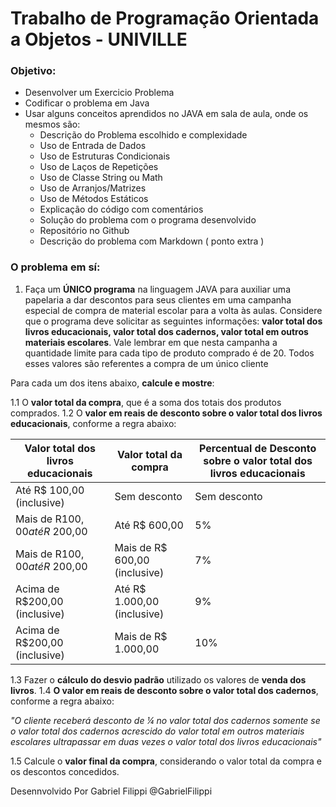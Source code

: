 # Trabalho de Programação Orientada a Objetos - UNIVILLE
### Objetivo:
* Desenvolver um Exercicio Problema
* Codificar o problema em Java
* Usar alguns conceitos aprendidos no JAVA em sala de aula, onde os mesmos são:
  * Descrição do Problema escolhido e complexidade
  * Uso de Entrada de Dados
  * Uso de Estruturas Condicionais
  * Uso de Laços de Repetições
  * Uso de Classe String ou Math
  * Uso de Arranjos/Matrizes
  * Uso de Métodos Estáticos
  * Explicação do código com comentários
  * Solução do problema com o programa desenvolvido
  * Repositório no Github
  * Descrição do problema com Markdown ( ponto extra )
  
### O problema em sí:

1. Faça um **ÚNICO programa** na linguagem JAVA para auxiliar uma papelaria a dar descontos para seus clientes em uma campanha especial de compra de material escolar para a volta às aulas. Considere que o programa deve solicitar as seguintes informações: **valor total dos livros educacionais, valor total dos cadernos, valor total em outros materiais escolares**. Vale lembrar em que nesta campanha a quantidade limite para cada tipo de produto comprado é de 20. Todos esses valores são referentes a compra de um único cliente

Para cada um dos itens abaixo, **calcule e mostre**: 

1.1	O **valor total da compra**, que é a soma dos totais dos produtos comprados.
1.2 O **valor em reais de desconto sobre o valor total dos livros educacionais**, conforme a regra abaixo:

Valor total dos livros educacionais | Valor total da compra | Percentual de Desconto sobre o valor total dos livros educacionais
------------ | ------------- | -------------
Até R$ 100,00 (inclusive) | Sem desconto | Sem desconto
Mais de R$100,00 até R$ 200,00 | Até R$ 600,00 | 5%
Mais de R$100,00 até R$ 200,00 | Mais de R$ 600,00 (inclusive) | 7%
Acima de R$200,00 (inclusive) | Até R$ 1.000,00 (inclusive) | 9%
Acima de R$200,00 (inclusive) | Mais de R$ 1.000,00  | 10%

1.3 Fazer o **cálculo do desvio padrão** utilizado os valores de **venda dos livros**.
1.4 **O valor em reais de desconto sobre o valor total dos cadernos**, conforme a regra abaixo:

*"O cliente receberá desconto de ¼ no valor total dos cadernos somente se o valor total dos cadernos acrescido do valor total em outros materiais escolares ultrapassar em duas vezes o valor total dos livros educacionais"*

1.5 Calcule o **valor final da compra**, considerando o valor total da compra e os descontos concedidos.


Desennvolvido Por Gabriel Filippi @GabrielFilippi
